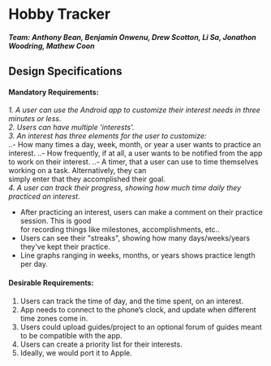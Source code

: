 # Hobby Tracker

##### Team: 	Anthony Bean, Benjamin Onwenu, Drew Scotton, Li Sa, Jonathon Woodring, Mathew Coon

## Design Specifications

#### Mandatory Requirements:
*1. A user can use the Android app to customize their interest needs in three minutes or less.*\
*2. Users can have multiple 'interests'.*\
*3. An interest has three elements for the user to customize:* \
..- How many times a day, week, month, or year a user wants to practice an interest.
..- How frequently, if at all, a user wants to be notified from the app to work on their interest.
..- A timer, that a user can use to time themselves working on a task. Alternatively, they can\
simply enter that they accomplished their goal. \
*4. A user can track their progress, showing how much time daily they practiced an interest.*
- After practicing an interest, users can make a comment on their practice session. This is good\
for recording things like milestones, accomplishments, etc.. 
- Users can see their "streaks", showing how many days/weeks/years they've kept their practice.
- Line graphs ranging in weeks, months, or years shows practice length per day.


#### Desirable Requirements:
1. Users can track the time of day, and the time spent, on an interest.
2. App needs to connect to the phone’s clock, and update when different time zones come in.
3. Users could upload guides/project to an optional forum of guides meant to be compatible with the app.
4. Users can create a priority list for their interests.
5. Ideally, we would port it to Apple.

